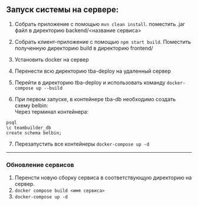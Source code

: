 ## Запуск системы на сервере: 


1) Собрать приложение с помощью ```mvn clean install```.  поместить .jar файл в директорию backend/<название сервиса>
2) Собрать клиент-приложение с помощью ```npm start build```. Поместить полученную директорию build в директорию frontend/
3) Установить docker на сервер
4) Перенести всю директорию tba-deploy на удаленный сервер
5) Перейти в директорию tba-deploy и использовать команду ```docker-compose up --build```

6) При первом запуске, в контейнере tba-db необходимо создать схему belbin:
 <br>Через терминал контейнера:<br> 
 ```
 psql
 \c teambuilder_db
 create schema belbin;
 ```
 7) Перезапустить все контейнеры ```docker-compose up -d```


___
### Обновление сервисов
1) Перенсти новую сборку сервиса в соответствующую директорию на сервер. 
2) ```docker compose build <имя сервиса>```
3) ```docker-compose up -d```
